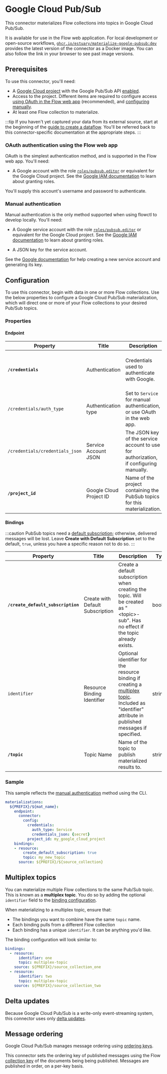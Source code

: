 
# Google Cloud Pub/Sub

This connector materializes Flow collections into topics in Google Cloud Pub/Sub.

It is available for use in the Flow web application. For local development or open-source workflows, [`ghcr.io/estuary/materialize-google-pubsub:dev`](https://ghcr.io/estuary/materialize-google-pubsub:dev) provides the latest version of the connector as a Docker image. You can also follow the link in your browser to see past image versions.

## Prerequisites

To use this connector, you'll need:

* A [Google Cloud project](https://cloud.google.com/resource-manager/docs/creating-managing-projects#creating_a_project) with the Google Pub/Sub API [enabled](https://support.google.com/googleapi/answer/6158841?hl=en).
* Access to the project. Different items are required to configure access [using OAuth in the Flow web app](#oauth-authentication-using-the-flow-web-app) (recommended),
and [configuring manually](#manual-authentication).
* At least one Flow collection to materialize.

:::tip
If you haven't yet captured your data from its external source, start at the beginning of the [guide to create a dataflow](../../../guides/create-dataflow.md). You'll be referred back to this connector-specific documentation at the appropriate steps.
:::

### OAuth authentication using the Flow web app

OAuth is the simplest authentication method, and is supported in the Flow web app. You'll need:

* A Google account with the role [`roles/pubsub.editor`](https://cloud.google.com/pubsub/docs/access-control#roles)
or equivalent for the Google Cloud project.
See the [Google IAM documentation](https://cloud.google.com/iam/docs/granting-changing-revoking-access#grant-single-role) to learn about granting roles.

You'll supply this account's username and password to authenticate.

### Manual authentication

Manual authentication is the only method supported when using flowctl to develop locally. You'll need:

* A Google service account with the role [`roles/pubsub.editor`](https://cloud.google.com/pubsub/docs/access-control#roles)
or equivalent for the Google Cloud project.
See the [Google IAM documentation](https://cloud.google.com/iam/docs/granting-changing-revoking-access#grant-single-role) to learn about granting roles.

* A JSON key for the service account.

See the [Google documentation](https://developers.google.com/identity/protocols/oauth2/service-account#creatinganaccount) for help creating a new service account and generating its key.

## Configuration

To use this connector, begin with data in one or more Flow collections.
Use the below properties to configure a Google Cloud Pub/Sub materialization, which will direct one or more of your Flow collections to your desired Pub/Sub topics.

### Properties

#### Endpoint

| Property | Title | Description | Type | Required/Default |
|---|---|---|---|---|
| **`/credentials`** | Authentication | Credentials used to authenticate with Google. | array, boolean, null, number, object, string | Required |
| `/credentials/auth_type` | Authentication type | Set to `Service` for manual authentication, or use OAuth in the web app.  | string |  |
| `/credentials/credentials_json` | Service Account JSON | The JSON key of the service account to use for authorization, if configuring manually. | string |  |
| **`/project_id`** | Google Cloud Project ID | Name of the project containing the PubSub topics for this materialization. | string | Required |

#### Bindings

:::caution
PubSub topics need a [default subscription](https://cloud.google.com/pubsub/docs/create-topic#properties_of_a_topic);
otherwise, delivered messages will be lost. Leave **Create with Default Subscription** set to the default, `true`,
unless you have a specific reason not to do so.
:::

| Property | Title | Description | Type | Required/Default |
|---|---|---|---|---|
| **`/create_default_subscription`** | Create with Default Subscription | Create a default subscription when creating the topic. Will be created as &quot;&lt;topic&gt;-sub&quot;. Has no effect if the topic already exists. | boolean | Required, `true` |
| `identifier` | Resource Binding Identifier | Optional identifier for the resource binding if creating a [multiplex topic](#multiplex-topics). Included as \"identifier\" attribute in published messages if specified. | string | |
| **`/topic`** | Topic Name | Name of the topic to publish materialized results to. | string | Required |

### Sample

This sample reflects the [manual authentication](#manual-authentication) method using the CLI.

```yaml
materializations:
  ${PREFIX}/${mat_name}:
    endpoint:
      connector:
        config:
          credentials:
            auth_type: Service
            credentials_json: {secret}
          project_id: my_google_cloud_project
    bindings:
  	- resource:
        create_default_subscription: true
      	topic: my_new_topic
      source: ${PREFIX}/${source_collection}
```

## Multiplex topics

You can materialize multiple Flow collections to the same Pub/Sub topic. This is known as a **multiplex topic**.
You do so by adding the optional `identifier` field to the [binding configuration](#bindings).

When materializing to a multiplex topic, ensure that:

* The bindings you want to combine have the same `topic` name.
* Each binding pulls from a different Flow collection
* Each binding has a unique `identifier`. It can be anything you'd like.

The binding configuration will look similar to:

```yaml
bindings:
  - resource:
      identifier: one
      topic: multiplex-topic
    source: ${PREFIX}/source_collection_one
  - resource:
      identifier: two
      topic: multiplex-topic
    source: ${PREFIX}/source_collection_two
```

## Delta updates

Because Google Cloud Pub/Sub is a write-only event-streaming system, this connector uses only [delta updates](../../../concepts/materialization.md#delta-updates).

## Message ordering

Google Cloud Pub/Sub manages message ordering using [ordering keys](https://cloud.google.com/pubsub/docs/ordering).

This connector sets the ordering key of published messages using the Flow [collection key](../../../concepts/collections.md#keys)
of the documents being being published.
Messages are published in order, on a per-key basis.
